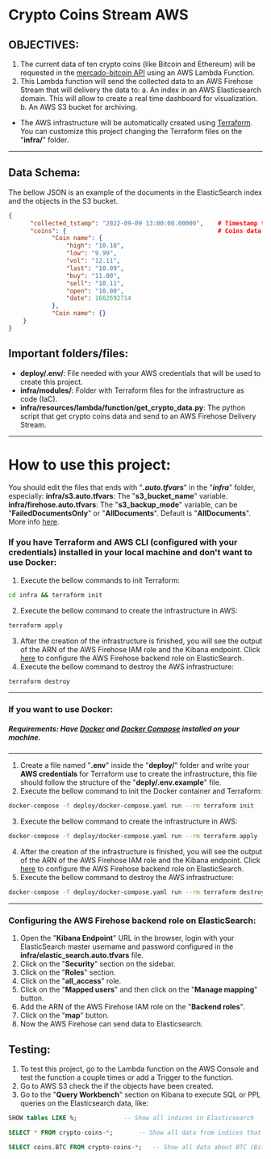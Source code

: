 # Crypto Coins Stream AWS
## OBJECTIVES: 
1. The current data of ten crypto coins (like Bitcoin and Ethereum) will be requested in the [mercado-bitcoin API](https://www.mercadobitcoin.net/api/) using an AWS Lambda Function.
2. This Lambda function will send the collected data to an AWS Firehose Stream that will delivery the data to:
	a. An index in an AWS Elasticsearch domain. This will allow to create a real time dashboard for visualization.
	b. An AWS S3 bucket for archiving.
- The AWS infrastructure will be automatically created using [Terraform](https://www.terraform.io). You can customize this project changing the Terraform files on the "**infra/**" folder.

---
## Data Schema:
The bellow JSON is an example of the documents in the ElasticSearch index and the objects in the S3 bucket.
```json
{
	  "collected_tstamp": "2022-09-09 13:00:00.00000",    # Timestamp that the AWS Lambda function collected the crypto data
	  "coins": {                                          # Coins data
		    "Coin name": {
			    "high": "10.10",
			    "low": "9.99",
			    "vol": "12.11",
			    "last": "10.09",
			    "buy": "11.00",
			    "sell": "10.11",
			    "open": "10.00",
			    "date": 1662692714
		    },
		    "Coin name": {}
	}
}
```

## Important folders/files:
- **deploy/.env/**: File needed with your AWS credentials that will be used to create this project.
- **infra/modules/**: Folder with Terraform files for the infrastructure as code (IaC).
- **infra/resources/lambda/function/get_crypto_data.py**: The python script that get crypto coins data and send to an AWS Firehose Delivery Stream.
---
# How to use this project:
You should edit the files that ends with "**_.auto.tfvars_**" in the "**_infra_**" folder, especially:
**infra/s3.auto.tfvars**: The "**s3_bucket_name**" variable.
**infra/firehose.auto.tfvars**: The "**s3_backup_mode**" variable, can be "**FailedDocumentsOnly**" or "**AllDocuments**". Default is "**AllDocuments**". More info [here](https://registry.terraform.io/providers/hashicorp/aws/latest/docs/resources/kinesis_firehose_delivery_stream#elasticsearch_configuration).

### If you have Terraform and AWS CLI (configured with your credentials) installed in your local machine and don't want to use Docker:
1. Execute the bellow commands to init Terraform:
```sh
cd infra && terraform init
```
2. Execute the bellow command to create the infrastructure in AWS:
```sh
terraform apply
```
3. After the creation of the infrastructure is finished, you will see the output of the ARN of the AWS Firehose IAM role and the Kibana endpoint. Click [here](#configuring-the-aws-firehose-backend-role-on-elasticsearch) to configure the AWS Firehose backend role on ElasticSearch.
4. Execute the bellow command to destroy the AWS infrastructure:
```sh
terraform destroy
```
---

### If you want to use Docker:
##### Requirements: Have [Docker](https://www.docker.com) and [Docker Compose](https://docs.docker.com/compose/install/#install-compose) installed on your machine.

---
1. Create a file named "**.env**" inside the "**deploy/**" folder and write your **AWS credentials** for Terraform use to create the infrastructure, this file should follow the structure of the "**deply/.env.example**" file.
2. Execute the bellow command to init the Docker container and Terraform:
```sh
docker-compose -f deploy/docker-compose.yaml run --rm terraform init
```
3. Execute the bellow command to create the infrastructure in AWS:
```sh
docker-compose -f deploy/docker-compose.yaml run --rm terraform apply
```
4. After the creation of the infrastructure is finished, you will see the output of the ARN of the AWS Firehose IAM role and the Kibana endpoint. Click [here](#configuring-the-aws-firehose-backend-role-on-elasticsearch) to configure the AWS Firehose backend role on ElasticSearch.
5. Execute the bellow command to destroy the AWS infrastructure:
```sh
docker-compose -f deploy/docker-compose.yaml run --rm terraform destroy
```
---

### Configuring the AWS Firehose backend role on ElasticSearch:
1. Open the "**Kibana Endpoint**" URL in the browser, login with your ElasticSearch master username and password configured in the **infra/elastic_search.auto.tfvars** file.
2. Click on the "**Security**" section on the sidebar.
3. Click on the "**Roles**" section.
4. Click on the "**all_access**" role.
5. Click on the "**Mapped users**" and then click on the "**Manage mapping**" button.
6. Add the ARN of the AWS Firehose IAM role on the "**Backend roles**".
7. Click on the "**map**" button.
8. Now the AWS Firehose can send data to Elasticsearch.

## Testing:
1. To test this project, go to the Lambda function on the AWS Console and test the function a couple times or add a Trigger to the function.
2. Go to AWS S3 check the if the objects have been created.
3. Go to the "**Query Workbench**" section on Kibana to execute SQL or PPL queries on the Elasticsearch data, like:
```sql
SHOW tables LIKE %; 			-- Show all indices in Elasticsearch
```
```sql
SELECT * FROM crypto-coins-*; 		-- Show all data from indices that match pattern crypto-coins-*
```
```sql
SELECT coins.BTC FROM crypto-coins-*;   -- Show all data about BTC (Bitcoin)
```
